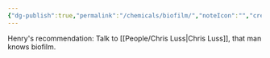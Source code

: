 ```yaml
---
{"dg-publish":true,"permalink":"/chemicals/biofilm/","noteIcon":"","created":"2025-05-20T09:18:15.901-05:00"}
---
```


Henry's recommendation: Talk to [[People/Chris Luss\|Chris Luss]], that man knows biofilm.
